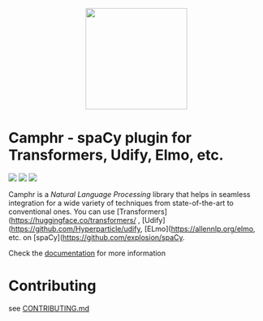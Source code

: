 <p align="center"><img src="https://github.com/PKSHATechnology/bedore-ner/blob/master/img/logoc.svg" width="200" /></p>

# Camphr - spaCy plugin for Transformers, Udify, Elmo, etc.

![](https://github.com/PKSHATechnology/agsnlp_camphr/workflows/test/badge.svg)
![](https://github.com/PKSHATechnology/agsnlp_camphr/workflows/test%20extras/badge.svg)
![](https://github.com/PKSHATechnology/agsnlp_camphr/workflows/test%20package/badge.svg)

Camphr is a *Natural Language Processing* library that helps in seamless integration for a wide variety of techniques from state-of-the-art to conventional ones.
You can use [Transformers](https://huggingface.co/transformers/ ,  [Udify](https://github.com/Hyperparticle/udify, [ELmo](https://allennlp.org/elmo, etc. on [spaCy](https://github.com/explosion/spaCy.

Check the [documentation](http://camphr-doc.s3-website.ap-northeast-1.amazonaws.com/) for more information

# Contributing

see [CONTRIBUTING.md](./CONTRIBUTING.md)
